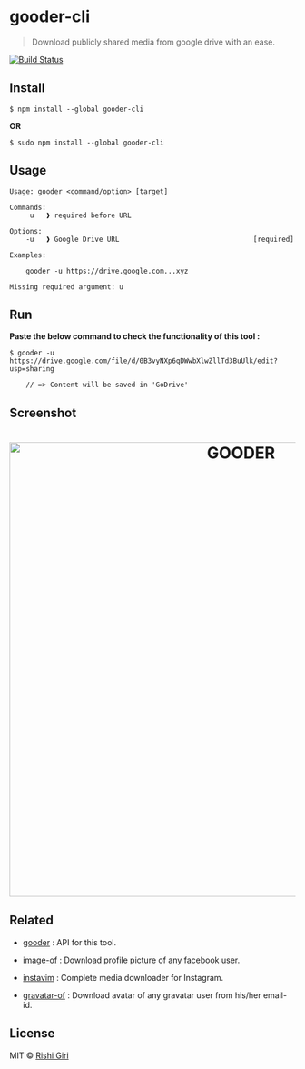 # gooder-cli

> Download publicly shared media from google drive with an ease.

[![Build Status](https://travis-ci.org/CodeDotJS/gooder.svg?branch=master)](https://travis-ci.org/CodeDotJS/gooder-cli)

## Install

```
$ npm install --global gooder-cli
```

__OR__

```
$ sudo npm install --global gooder-cli
```

## Usage
```
Usage: gooder <command/option> [target]

Commands:
	 u   ❱ required before URL

Options:
	-u   ❱ Google Drive URL                                 [required]

Examples:
	
	gooder -u https://drive.google.com...xyz

Missing required argument: u

```

## Run

__Paste the below command to check the functionality of this tool :__

```
$ gooder -u https://drive.google.com/file/d/0B3vyNXp6qDWwbXlwZllTd3BuUlk/edit?usp=sharing

	// => Content will be saved in 'GoDrive'
```

## Screenshot

<h1 align="center">
<img src="http://rishigiri.com/github/gooder.png" alt="GOODER" width="800">

</h1>

## Related

- [gooder](https://github.com/CodeDotJS/gooder) : API for this tool.

- [image-of](https://github.com/CodeDotJS/image-of) : Download profile picture of any facebook user.

- [instavim](https://github.com/CodeDotJS/instavim) : Complete media downloader for Instagram.

- [gravatar-of](https://github.com/CodeDotJS/gravatar-of) : Download avatar of any gravatar user from his/her email-id.

## License

MIT &copy; [Rishi Giri](http://rishigiri.com)